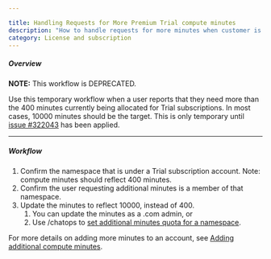```yaml
---

title: Handling Requests for More Premium Trial compute minutes
description: "How to handle requests for more minutes when customer is running Trial Subscription"
category: License and subscription
---
```




##### Overview

**NOTE:** This workflow is DEPRECATED.

Use this temporary workflow when a user reports that they need more than the 400 minutes currently being allocated for Trial subscriptions. In most cases, 10000 minutes should be the target. This is only temporary until [issue #322043](https://gitlab.com/gitlab-org/gitlab/-/issues/322043) has been applied.

______________

##### Workflow

1. Confirm the namespace that is under a Trial subscription account.
   Note: compute minutes should reflect 400 minutes.
1. Confirm the user requesting additional minutes is a member of that namespace.
1. Update the minutes to reflect 10000, instead of 400.
    1. You can update the minutes as a .com admin, or
    1. Use /chatops to [set additional minutes quota for a namespace](/handbook/support/workflows/chatops.html#setting-additional-minutes-quota-for-a-namespace).

For more details on adding more minutes to an account, see [Adding additional compute minutes](/handbook/support/license-and-renewals/workflows/saas/ci_minutes.html).
